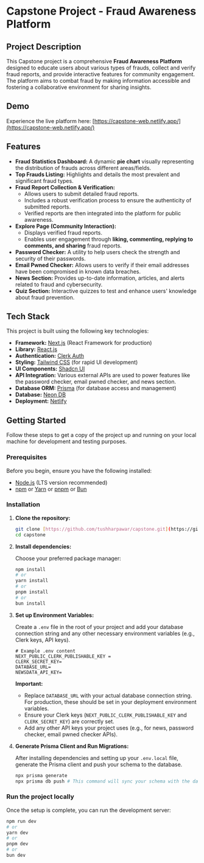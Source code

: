 # Capstone Project - Fraud Awareness Platform

## Project Description

This Capstone project is a comprehensive **Fraud Awareness Platform** designed to educate users about various types of frauds, collect and verify fraud reports, and provide interactive features for community engagement. The platform aims to combat fraud by making information accessible and fostering a collaborative environment for sharing insights.


## Demo

Experience the live platform here: [https://capstone-web.netlify.app/](https://capstone-web.netlify.app/)


## Features

* **Fraud Statistics Dashboard:** A dynamic **pie chart** visually representing the distribution of frauds across different areas/fields.
* **Top Frauds Listing:** Highlights and details the most prevalent and significant fraud types.
* **Fraud Report Collection & Verification:**
    * Allows users to submit detailed fraud reports.
    * Includes a robust verification process to ensure the authenticity of submitted reports.
    * Verified reports are then integrated into the platform for public awareness.
* **Explore Page (Community Interaction):**
    * Displays verified fraud reports.
    * Enables user engagement through **liking, commenting, replying to comments, and sharing** fraud reports.
* **Password Checker:** A utility to help users check the strength and security of their passwords.
* **Email Pwned Checker:** Allows users to verify if their email addresses have been compromised in known data breaches.
* **News Section:** Provides up-to-date information, articles, and alerts related to fraud and cybersecurity.
* **Quiz Section:** Interactive quizzes to test and enhance users' knowledge about fraud prevention.

## Tech Stack

This project is built using the following key technologies:

* **Framework:** [Next.js](https://nextjs.org/) (React Framework for production)
* **Library:** [React.js](https://react.dev/)
* **Authentication:** [Clerk Auth](https://clerk.com/)
* **Styling:** [Tailwind CSS](https://tailwindcss.com/) (for rapid UI development)
* **UI Components:** [Shadcn UI](https://ui.shadcn.com/)
* **API Integration:** Various external APIs are used to power features like the password checker, email pwned checker, and news section.
* **Database ORM:** [Prisma](https://www.prisma.io/) (for database access and management)
* **Database:** [Neon DB](https://neon.com/)
* **Deployment:** [Netlify](https://www.netlify.com/) 

## Getting Started

Follow these steps to get a copy of the project up and running on your local machine for development and testing purposes.

### Prerequisites

Before you begin, ensure you have the following installed:

* [Node.js](https://nodejs.org/) (LTS version recommended)
* [npm](https://www.npmjs.com/) or [Yarn](https://yarnpkg.com/) or [pnpm](https://pnpm.io/) or [Bun](https://bun.sh/)

### Installation

1.  **Clone the repository:**

    ```bash
    git clone [https://github.com/tushharpawar/capstone.git](https://github.com/tushharpawar/capstone.git)
    cd capstone
    ```

2.  **Install dependencies:**

    Choose your preferred package manager:

    ```bash
    npm install
    # or
    yarn install
    # or
    pnpm install
    # or
    bun install
    ```

3.  **Set up Environment Variables:**

    Create a `.env` file in the root of your project and add your database connection string and any other necessary environment variables (e.g., Clerk keys, API keys).

    ```dotenv
    # Example .env content
    NEXT_PUBLIC_CLERK_PUBLISHABLE_KEY =
    CLERK_SECRET_KEY=
    DATABASE_URL=
    NEWSDATA_API_KEY=
    ```

    **Important:**
    * Replace `DATABASE_URL` with your actual database connection string. For production, these should be set in your deployment environment variables.
    * Ensure your Clerk keys (`NEXT_PUBLIC_CLERK_PUBLISHABLE_KEY` and `CLERK_SECRET_KEY`) are correctly set.
    * Add any other API keys your project uses (e.g., for news, password checker, email pwned checker APIs).

4.  **Generate Prisma Client and Run Migrations:**

    After installing dependencies and setting up your `.env.local` file, generate the Prisma client and push your schema to the database.

    ```bash
    npx prisma generate
    npx prisma db push # This command will sync your schema with the database
    ```

### Run the project locally

Once the setup is complete, you can run the development server:

```bash
npm run dev
# or
yarn dev
# or
pnpm dev
# or
bun dev
